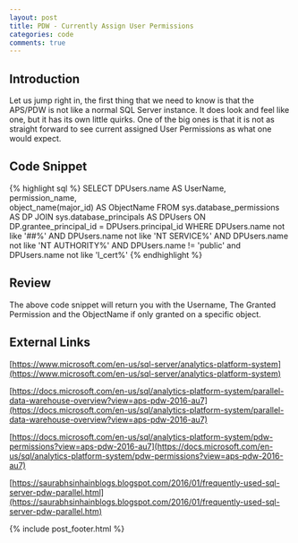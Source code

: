 ```yaml
---
layout: post
title: PDW - Currently Assign User Permissions
categories: code
comments: true
---
```


## Introduction
Let us jump right in, the first thing that we need to know is that the APS/PDW is not like a normal SQL Server instance. It does look and feel like one, but it has its own little quirks. One of the big ones is that it is not as straight forward to see current assigned User Permissions as what one would expect.

## Code Snippet
{% highlight sql %}
SELECT	DPUsers.name AS UserName, 
		permission_name,	
		object_name(major_id) AS ObjectName
FROM sys.database_permissions AS DP 
JOIN sys.database_principals AS DPUsers ON DP.grantee_principal_id = DPUsers.principal_id 
WHERE DPUsers.name not like '##%' 
AND DPUsers.name not like 'NT SERVICE%' 
AND DPUsers.name not like 'NT AUTHORITY%' 
AND DPUsers.name != 'public' 
and DPUsers.name not like 'l_cert%' 
{% endhighlight %}

## Review
The above code snippet will return you with the Username, The Granted Permission and the ObjectName if only granted on a specific object.

## External Links
[https://www.microsoft.com/en-us/sql-server/analytics-platform-system](https://www.microsoft.com/en-us/sql-server/analytics-platform-system)

[https://docs.microsoft.com/en-us/sql/analytics-platform-system/parallel-data-warehouse-overview?view=aps-pdw-2016-au7](https://docs.microsoft.com/en-us/sql/analytics-platform-system/parallel-data-warehouse-overview?view=aps-pdw-2016-au7)

[https://docs.microsoft.com/en-us/sql/analytics-platform-system/pdw-permissions?view=aps-pdw-2016-au7](https://docs.microsoft.com/en-us/sql/analytics-platform-system/pdw-permissions?view=aps-pdw-2016-au7)

[https://saurabhsinhainblogs.blogspot.com/2016/01/frequently-used-sql-server-pdw-parallel.html](https://saurabhsinhainblogs.blogspot.com/2016/01/frequently-used-sql-server-pdw-parallel.htm)


{% include post_footer.html %}
